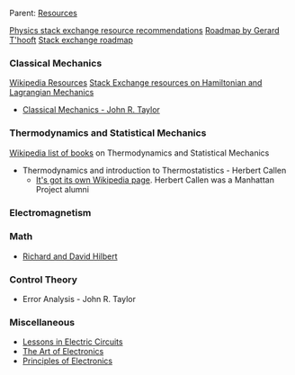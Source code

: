 Parent: [Resources](Resources.md)

[Physics stack exchange resource recommendations](https://physics.stackexchange.com/questions/12175/resource-recommendations)
[Roadmap by Gerard T'hooft](https://www.goodtheorist.science/)
[Stack exchange roadmap](https://math.stackexchange.com/questions/1082433/learning-roadmap-request-compiling-a-mathematics-stack-exchange-undergraduate)

### Classical Mechanics
[Wikipedia Resources](https://en.wikipedia.org/wiki/List_of_textbooks_on_classical_mechanics_and_quantum_mechanics)
[Stack Exchange resources on Hamiltonian and Lagrangian Mechanics](https://physics.stackexchange.com/questions/135726/any-good-resources-for-lagrangian-and-hamiltonian-dynamics)
- [Classical Mechanics - John R. Taylor](https://en.m.wikipedia.org/wiki/John_R._Taylor)

### Thermodynamics and Statistical Mechanics
[Wikipedia list of books](https://en.wikipedia.org/wiki/List_of_textbooks_in_thermodynamics_and_statistical_mechanics) on Thermodynamics and Statistical Mechanics
- Thermodynamics and introduction to Thermostatistics - Herbert Callen
	- [It's got its own Wikipedia page](https://en.wikipedia.org/wiki/Thermodynamics_and_an_Introduction_to_Thermostatistics). Herbert Callen was a Manhattan Project alumni

### Electromagnetism



### Math
- [Richard and David Hilbert](Math#^0f5907)

### Control Theory
- Error Analysis - John R. Taylor
### Miscellaneous
- [Lessons in Electric Circuits](https://www.ibiblio.org/kuphaldt/electricCircuits/)
- [The Art of Electronics](https://en.wikipedia.org/wiki/The_Art_of_Electronics)
- [Principles of Electronics](https://en.wikipedia.org/wiki/Principles_of_Electronics)


